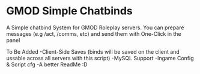 # GMOD Simple Chatbinds

A Simple chatbind System for GMOD Roleplay servers.
You can prepare messages (e.g /act, /comms, etc) and send them with One-Click in the panel

To Be Added
-Client-Side Saves (binds will be saved on the client and ussable across all servers with this script)
-MySQL Support
-Ingame Config & Script cfg
-A better ReadMe :D
